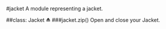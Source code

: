 <a name="module_jacket"></a>
#jacket
A module representing a jacket.

<a name="module_jacket"></a>
##class: Jacket ⏏
<a name="module_jacket#zip"></a>
###jacket.zip()
Open and close your Jacket.

